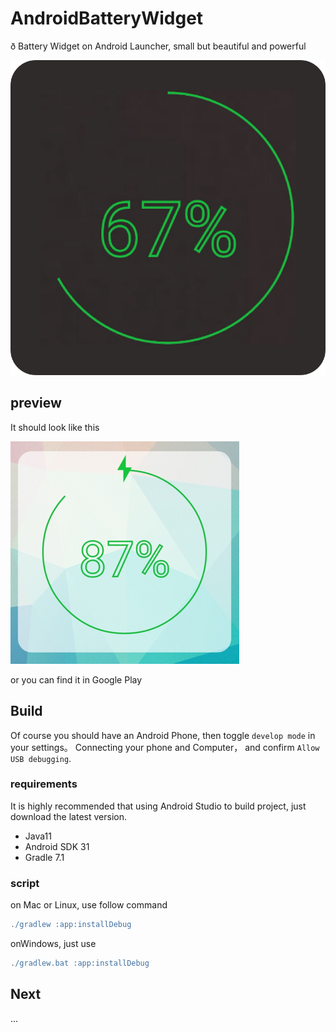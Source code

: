 # AndroidBatteryWidget
ð Battery Widget on Android Launcher, small but beautiful and powerful

![Battery Widget App Icon](https://raw.githubusercontent.com/xckevin/AndroidBatteryWidget/master/app/src/main/res/mipmap-xxxhdpi/ic_app.png "App Icon")

## preview

It should look like this

![Battery Widget Preview Image](https://raw.githubusercontent.com/xckevin/AndroidBatteryWidget/master/app/src/main/res/drawable-nodpi/single_widget_preview.png "Preview")

or you can find it in Google Play
## Build

Of course you should have an Android Phone, then toggle `develop mode` in your settings。 Connecting your phone
and Computer， and confirm `Allow USB debugging`.

### requirements

It is highly recommended that using Android Studio to build project, just download the latest version.

+ Java11 
+ Android SDK 31
+ Gradle 7.1

### script

on Mac or Linux, use follow command
```groovy
./gradlew :app:installDebug
```

onWindows, just use
```groovy
./gradlew.bat :app:installDebug
```

## Next

...